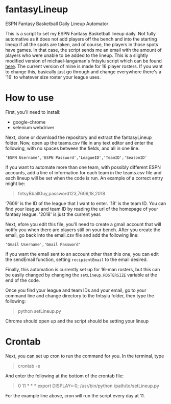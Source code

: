 # fantasyLineup
ESPN Fantasy Basketball Daily Lineup Automator

This is a script to set my ESPN Fantasy Basketball lineup daily. Not fully automative as it does not add players off
the bench and into the starting lineup if all the spots are taken, and of course, the players in those spots have games.
In that case, the script sends me an email with the amount of players who were unable to be added to the lineup. This is a slightly modified version of michael-langaman's fntsylu script which can be found [here](https://github.com/michael-langaman/fntsylu). The current version of mine is made for 16 player rosters. If you want to change this, basically just go through and change everywhere there's a '16' to whatever size roster your league uses.

# How to use

First, you'll need to install:
 - google-chrome
 - selenium webdriver

Next, clone or download the repository and extract the fantasyLineup folder. Now, open up the teams.csv file in any text editor and enter the following, with no spaces between the fields, and all in one line.

```
'ESPN Username','ESPN Password','LeagueID','TeamID','SeasonID'

```
If you want to automate more than one team, with possibly different ESPN accounts, add a line of information for each team in the teams.csv file and each lineup will be set when the code is run. An example of a correct entry might be:

> fntsyBballGuy,password123,7609,18,2018

'7609' is the ID of the league that I want to enter. '18' is the team ID. You can find your league and team ID by reading the url of the homepage of your fantasy league. '2018' is just the current year.

Next, efore you edit this file, you'll need to create a gmail account that will notify you when there are players still on your bench. After you create the email, go back into the email.csv file and add the following line:

```
'Gmail Username','Gmail Password'
```

If you want the email sent to an account other than this one, you can edit the sendEmail function, setting `recipientEmail` to the email desired.

Finally, this automation is currently set up for 16-man rosters, but this can be easily changed by changing the `setLineup.ROSTERSIZE` variable at the end of the code.

Once you find your league and team IDs and your email, go to your command line and change directory to the fntsylu folder, then type the following:
 > python setLineup.py

Chrome should open up and the script should be setting your lineup

# Crontab

Next, you can set up cron to run the command for you. In the terminal, type
 > crontab -e

And enter the following at the bottom of the crontab file:
 > 0 11 * * * export DISPLAY=:0; /usr/bin/python /path/to/setLineup.py

For the example line above, cron will run the script every day at 11.
